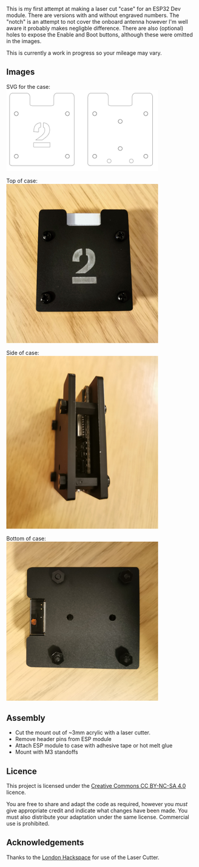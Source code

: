 This is my first attempt at making a laser cut "case" for an ESP32 Dev module. There are versions with and without engraved numbers. The "notch" is an attempt to not cover the onboard antenna however I'm well aware it probably makes negligble difference. There are also (optional) holes to expose the Enable and Boot buttons, although these were omitted in the images.

This is currently a work in progress so your mileage may vary.

## Images

SVG for the case:
<img src="images/ESP32_Case.png" width="400">

Top of case:  
<img src="images/Top.jpg" width="400">

Side of case:  
<img src="images/Side.jpg" width="400">

Bottom of case:  
<img src="images/Bottom.jpg" width="400">

## Assembly

- Cut the mount out of ~3mm acrylic with a laser cutter.
- Remove header pins from ESP module
- Attach ESP module to case with adhesive tape or hot melt glue
- Mount with M3 standoffs

## Licence

This project is licensed under the [Creative Commons CC BY-NC-SA 4.0](https://creativecommons.org/licenses/by-nc-sa/4.0/) licence.

You are free to share and adapt the code as required, however you *must* give appropriate credit and indicate what changes have been made. You must also distribute your adaptation under the same license. Commercial use is prohibited.

## Acknowledgements

Thanks to the [London Hackspace](https://london.hackspace.org.uk/) for use of the Laser Cutter.

